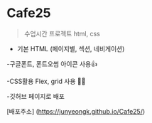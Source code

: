 # Cafe25

>수업시간 프로젝트 html, css

- 기본 HTML (페이지별, 섹션, 네비게이션)

-구글폰트, 폰트오썸 아이콘 사용👍

-CSS활용 Flex, grid 사용 🐱‍🏍

-깃허브 페이지로 배포

[배포주소] (https://junyeongk.github.io/Cafe25/)